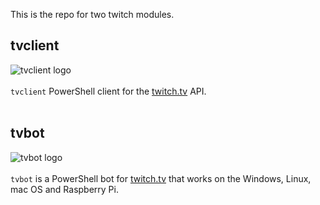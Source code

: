 This is the repo for two twitch modules.

## tvclient

<img align="left" src="https://github.com/potatoqualitee/twitch/blob/main/tvclient/icon.png?raw=true" alt="tvclient logo">  <br/></br>`tvclient` PowerShell client for the [twitch.tv](https://twitch.tv) API.
<br/></br>

## tvbot

<img align="left" src="https://github.com/potatoqualitee/twitch/blob/main/tvbot/icon.png?raw=true" alt="tvbot logo">  <br/></br>`tvbot` is a PowerShell bot for [twitch.tv](https://twitch.tv) that works on the Windows, Linux, mac OS and Raspberry Pi.
<br/></br>

